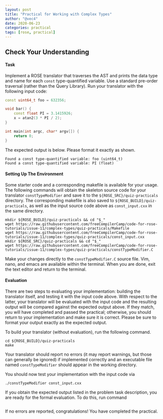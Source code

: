 ```yaml
---
layout: post
title: "Practical for Working with Complex Types"
author: "@vec4"
date: 2020-06-23
categories: practical
tags: [rose, practical]
---
```


## Check Your Understanding ##
#### Task ####
Implement a ROSE translator that traverses the AST and prints the data type and name for each `const` type-quantified variable. Use a standard pre-order traversal (rather than the Query Library). Run your translator with the following input code:

```c++
const uint64_t foo = 632356;

void bar() {
	const float PI = 3.1415926;
	x = atan2(3 * PI / 2);
}

int main(int argc, char* argv[]) {
	return 0;
}
```

The expected output is below. Please format it exactly as shown.

```
Found a const type-quantified variable: foo (uint64_t)
Found a const type-quantified variable: PI (float)
```

#### Setting Up The Environment ####
Some starter code and a corresponding makefile is available for your usage. The following commands will obtain the skeleton source code for your translator `constTypeModifier` and save it to the `${ROSE_SRC}/quiz-practicals` directory. The corresponding makefile is also saved to `${ROSE_BUILD}/quiz-practicals`, as well as the input source code above as `const_input.cxx` in the same directory.

```.term1
mkdir ${ROSE_BUILD}/quiz-practicals && cd "$_"
wget https://raw.githubusercontent.com/freeCompilerCamp/code-for-rose-tutorials/issue-11/complex-types/quiz-practicals/Makefile
wget https://raw.githubusercontent.com/freeCompilerCamp/code-for-rose-tutorials/issue-11/complex-types/quiz-practicals/const_input.cxx
mkdir ${ROSE_SRC}/quiz-practicals && cd "$_"
wget https://raw.githubusercontent.com/freeCompilerCamp/code-for-rose-tutorials/issue-11/complex-types/quiz-practicals/constTypeModifier.C
```

Make your changes directly to the `constTypeModifier.C` source file. Vim, nano, and emacs are available within the terminal. When you are done, exit the text editor and return to the terminal.

#### Evaluation ####
There are two steps to evaluating your implementation: building the translator itself, and testing it with the input code above. With respect to the latter, your translator will be evaluated with the input code and the resulting output will be compared against the expected output above. If they match, you will have completed and passed the practical; otherwise, you should return to your implementation and make sure it is correct. Please be sure to format your output exactly as the expected output.

To build your translator (without evaluation), run the following command.
```.term1
cd ${ROSE_BUILD}/quiz-practicals
make
```
Your translator should report no errors (it may report warnings, but those can generally be ignored) if implemented correctly and an executable file named `constTypeModifier` should appear in the working directory.

You should now test your implementation with the input code via
```.term1
./constTypeModifier const_input.cxx
```
If you obtain the expected output listed in the problem task description, you are ready for the formal evaluation. To do this, run command
```.term1

```
If no errors are reported, congratulations! You have completed the practical.

